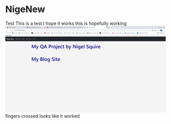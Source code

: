 # NigeNew
Test
This is a test 
I hope it works
this is hopefully working
![](images/homepage.png)
fingers crossed
looks like it worked
